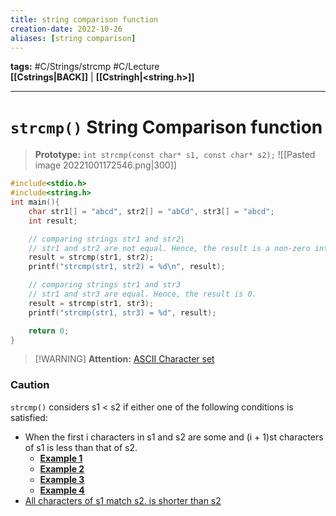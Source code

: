```yaml
---
title: string comparison function
creation-date: 2022-10-26
aliases: [string comparison]
---
```

**tags:** #C/Strings/strcmp #C/Lecture  
**[[Cstrings|BACK]]** | **[[Cstringh|<string.h>]]**

---
#  `strcmp()` String Comparison function
 > **Prototype:** `int strcmp(const char* s1, const char* s2);`
> ![[Pasted image 20221001172546.png|300]]
```C
#include<stdio.h>
#include<string.h>
int main(){
    char str1[] = "abcd", str2[] = "abCd", str3[] = "abcd";
    int result;

    // comparing strings str1 and str2\
    // str1 and str2 are not equal. Hence, the result is a non-zero integer.
    result = strcmp(str1, str2);
    printf("strcmp(str1, str2) = %d\n", result);

    // comparing strings str1 and str3
    // str1 and str3 are equal. Hence, the result is 0.
    result = strcmp(str1, str3);
    printf("strcmp(str1, str3) = %d", result);

    return 0;
}
```
>[!WARNING] **Attention:** [ASCII Character set](ASCII%20codes.md)

### Caution
`strcmp()` considers s1 < s2 if either one of the following conditions is satisfied:
- When the first i characters in s1 and s2 are some and (i + 1)st characters of s1 is less than that of s2.
	- **[Example 1](CSTRCMPex1.md)**
	- **[Example 2](CSTRCMPex2.md)**
	- **[Example 3](CSTRCMPex3.md)**
	- **[Example 4](CSTRCMPex4.md)**
- [All characters of s1 match s2. is shorter than s2](CSTRCMPex5.md)
